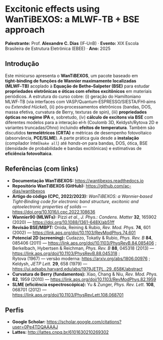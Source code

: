 
# Excitonic effects using WanTiBEXOS: a MLWF‑TB + BSE approach  
**Palestrante:** Prof. **Alexandre C. Dias** (IF‑UnB) · **Evento:** XIX Escola Brasileira de Estrutura Eletrônica (EBEE) · **Ano:** 2025

## Introdução
Este minicurso apresenta o **WanTiBEXOS**, um pacote baseado em **tight‑binding de funções de Wannier maximamente localizadas (MLWF‑TB)** acoplado à **Equação de Bethe–Salpeter (BSE)** para estudar **propriedades eletrônicas e óticas com efeitos excitônicos** em materiais periódicos. A estrutura do curso cobre: (i) geração do Hamiltoniano MLWF‑TB (via interfaces com VASP/Quantum‑ESPRESSO/SIESTA/FHI‑aims ou *Extended Hückel*), (ii) pós‑processamentos eletrônicos (bandas, DOS, massa efetiva, curvatura de Berry, texturas de spin), (iii) **propriedades ópticas no regime IPA** e, sobretudo, (iv) **cálculo de excitons via BSE** com diferentes modelos para a interação el‑h (Coulomb 3D, Keldysh/Rytova 2D e variantes truncadas/Ohno) incluindo **efeitos de temperatura**. Também são discutidos **termelétricos (CRTA)** e métricas de desempenho fotovoltaico (absorvância, **PCE/SLME**). A parte prática guia desde a **instalação** (compilador Intel/`make all`) até *hands‑on* para bandas, DOS, ótica, BSE (densidade de probabilidade e bandas excitônicas) e estimativas de **eficiência fotovoltaica**.

## Referências (com links)
- **Documentação WanTiBEXOS:** https://wantibexos.readthedocs.io  
- **Repositório WanTiBEXOS (GitHub):** https://github.com/ac-dias/wantibexos  
- **Artigo do código (CPC, 2022/2023):** *WanTiBEXOS: a Wannier‑based Tight‑Binding code for electronic band structure, excitonic and optoelectronic properties of solids* — https://doi.org/10.1016/j.cpc.2022.108636  
- **Wannier90 (MLWFs):** Pizzi *et al.*, *J. Phys.: Condens. Matter* **32**, 165902 (2020) — https://doi.org/10.1088/1361-648X/ab51ff  
- **Revisão BSE/MBPT:** Onida, Reining & Rubio, *Rev. Mod. Phys.* **74**, 601 (2002) — https://link.aps.org/doi/10.1103/RevModPhys.74.601  
- **Potencial 2D (screening):** Cudazzo, Tokatly & Rubio, *Phys. Rev. B* **84**, 085406 (2011) — https://link.aps.org/doi/10.1103/PhysRevB.84.085406 ;  
  Berkelbach, Hybertsen & Reichman, *Phys. Rev. B* **88**, 045318 (2013) — https://link.aps.org/doi/10.1103/PhysRevB.88.045318 ;  
  Rytova (1967) — versão moderna: https://arxiv.org/abs/1806.00976 ; Keldysh, *JETP Lett.* **29**, 658 (1979) — https://ui.adsabs.harvard.edu/abs/1979JETPL..29..658K/abstract  
- **Curvatura de Berry (fundamentos):** Xiao, Chang & Niu, *Rev. Mod. Phys.* **82**, 1959 (2010) — https://link.aps.org/doi/10.1103/RevModPhys.82.1959  
- **SLME (eficiência espectroscópica):** Yu & Zunger, *Phys. Rev. Lett.* **108**, 068701 (2012) — https://link.aps.org/doi/10.1103/PhysRevLett.108.068701  

## Perfis
- **Google Scholar:** https://scholar.google.com/citations?user=0Pe4TDQAAAAJ  
- **Lattes:** http://lattes.cnpq.br/6101630210269302
